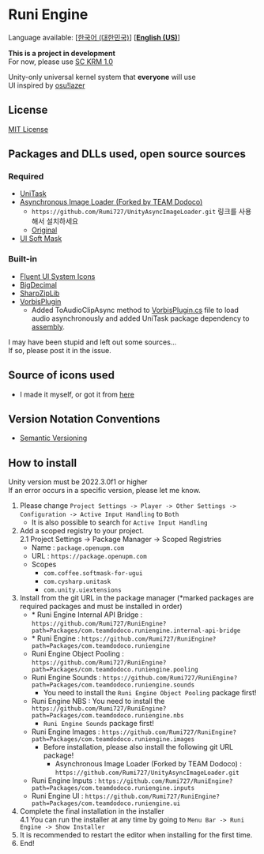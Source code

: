 # Runi Engine

Language available: \[[한국어 (대한민국)](README.md)\] \[[**English (US)**](README-EN.md)\]  

**This is a project in development**\
For now, please use [SC KRM 1.0](https://github.com/SimsimhanChobo/SC-KRM-1.0/)

Unity-only universal kernel system that **everyone** will use\
UI inspired by [osu!lazer](https://github.com/ppy/osu)

## License

[MIT License](https://opensource.org/licenses/MIT)

## Packages and DLLs used, open source sources

### Required

- [UniTask](https://github.com/Cysharp/UniTask)
- [Asynchronous Image Loader (Forked by TEAM Dodoco)](https://github.com/Rumi727/UnityAsyncImageLoader)
  - ``https://github.com/Rumi727/UnityAsyncImageLoader.git`` 링크를 사용해서 설치하세요
  - [Original](https://github.com/Looooong/UnityAsyncImageLoader)
- [UI Soft Mask](https://github.com/mob-sakai/SoftMaskForUGUI)

### Built-in

- [Fluent UI System Icons](https://github.com/microsoft/fluentui-system-icons)
- [BigDecimal](https://github.com/AdamWhiteHat/BigDecimal)
- [SharpZipLib](https://github.com/icsharpcode/SharpZipLib)
- [VorbisPlugin](https://github.com/gindemit/unity-project-vorbis)
  - Added ToAudioClipAsync method to [VorbisPlugin.cs](Packages/com.teamdodoco.runiengine/Packages/VorbisPlugin/Impl/src/VorbisPlugin.cs) file to load audio asynchronously and added UniTask package dependency to [assembly](Packages/com.teamdodoco.runiengine/Packages/VorbisPlugin/Impl/VorbisPluginImpl.asmdef).

I may have been stupid and left out some sources...\
If so, please post it in the issue.

## Source of icons used

- I made it myself, or got it from [here](https://github.com/microsoft/fluentui-system-icons)

## Version Notation Conventions

- [Semantic Versioning](https://semver.org/)

## How to install

Unity version must be 2022.3.0f1 or higher\
If an error occurs in a specific version, please let me know.

1. Please change ``Project Settings -> Player -> Other Settings -> Configuration -> Active Input Handling`` to ``Both``
    - It is also possible to search for ``Active Input Handling``
2. Add a scoped registry to your project.\
  2.1 Project Settings -> Package Manager -> Scoped Registries
    - Name : ``package.openupm.com``
    - URL : ``https://package.openupm.com``
    - Scopes
      - ``com.coffee.softmask-for-ugui``
      - ``com.cysharp.unitask``
      - ``com.unity.uiextensions``
3. Install from the git URL in the package manager (*marked packages are required packages and must be installed in order)
    - \* Runi Engine Internal API Bridge : `https://github.com/Rumi727/RuniEngine?path=Packages/com.teamdodoco.runiengine.internal-api-bridge`
    - \* Runi Engine :  `https://github.com/Rumi727/RuniEngine?path=Packages/com.teamdodoco.runiengine`
    - Runi Engine Object Pooling : `https://github.com/Rumi727/RuniEngine?path=Packages/com.teamdodoco.runiengine.pooling`
    - Runi Engine Sounds : `https://github.com/Rumi727/RuniEngine?path=Packages/com.teamdodoco.runiengine.sounds`
      - You need to install the `Runi Engine Object Pooling` package first!
    - Runi Engine NBS : You need to install the `https://github.com/Rumi727/RuniEngine?path=Packages/com.teamdodoco.runiengine.nbs`
      - `Runi Engine Sounds` package first!
    - Runi Engine Images : `https://github.com/Rumi727/RuniEngine?path=Packages/com.teamdodoco.runiengine.images`
      - Before installation, please also install the following git URL package!
        - Asynchronous Image Loader (Forked by TEAM Dodoco) : `https://github.com/Rumi727/UnityAsyncImageLoader.git`
    - Runi Engine Inputs : `https://github.com/Rumi727/RuniEngine?path=Packages/com.teamdodoco.runiengine.inputs`
    - Runi Engine UI : `https://github.com/Rumi727/RuniEngine?path=Packages/com.teamdodoco.runiengine.ui`
4. Complete the final installation in the installer\
  4.1 You can run the installer at any time by going to ``Menu Bar -> Runi Engine -> Show Installer``
5. It is recommended to restart the editor when installing for the first time.
6. End!
